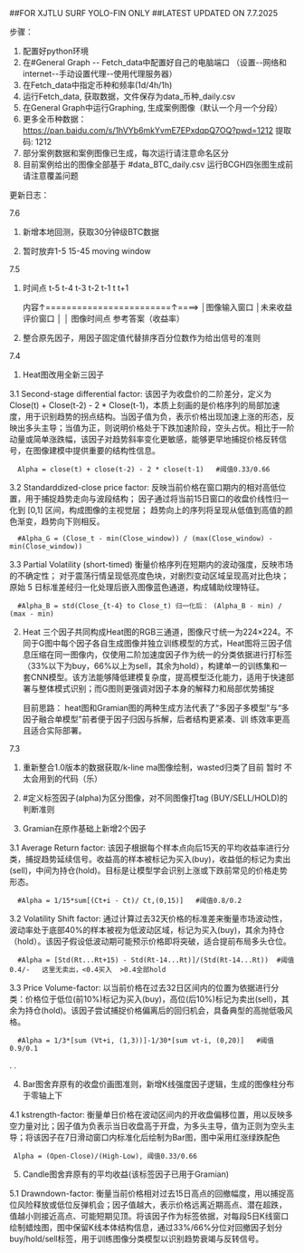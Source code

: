 ##FOR XJTLU SURF YOLO-FIN ONLY
##LATEST UPDATED ON 7.7.2025


步骤：
1. 配置好python环境
2. 在#General Graph -- Fetch_data中配置好自己的电脑端口 （设置--网络和internet--手动设置代理--使用代理服务器）
3. 在Fetch_data中指定币种和频率(1d/4h/1h)
4. 运行Fetch_data, 获取数据，文件保存为data_币种_daily.csv
5. 在General Graph中运行Graphing, 生成案例图像（默认一个月一个分段）
6. 更多全币种数据： https://pan.baidu.com/s/1hVYb6mkYvmE7EPxdqpQ7OQ?pwd=1212 提取码: 1212 
7. 部分案例数据和案例图像已生成，每次运行请注意命名区分
8. 目前案例给出的图像全部基于 #data_BTC_daily.csv 运行BCGH四张图生成前请注意覆盖问题



更新日志：

7.6
1. 新增本地回测，获取30分钟级BTC数据


2. 暂时放弃1-5 15-45 moving window



7.5

1. 时间点   t-5  t-4  t-3  t-2  t-1  t  t+1

    内容↑========================↑====>
          │图像输入窗口         │未来收益评价窗口
          │                    │
          图像时间点            参考答案（收益率）

3. 整合原先因子，用因子固定值代替排序百分位数作为给出信号的准则


7.4

1. Heat图改用全新三因子
  
 3.1 Second-stage differential factor: 
      该因子为收盘价的二阶差分，定义为 Close(t) + Close(t-2) - 2 * Close(t-1)，本质上刻画的是价格序列的局部加速度，用于识别趋势的拐点结构。当因子值为负，表示价格出现加速上涨的形态，反映出多头主导；当值为正，则说明价格处于下跌加速阶段，空头占优。相比于一阶动量或简单涨跌幅，该因子对趋势斜率变化更敏感，能够更早地捕捉价格反转信号，在图像建模中提供重要的结构性信息。

      Alpha = close(t) + close(t-2) - 2 * close(t-1)   #阈值0.33/0.66

 3.2 Standarddized-close price factor:
      反映当前价格在窗口期内的相对高低位置，用于捕捉趋势走向与波段结构； 
      因子通过将当前15日窗口的收盘价线性归一化到 [0,1] 区间，构成图像的主视觉层；
      趋势向上的序列将呈现从低值到高值的颜色渐变，趋势向下则相反。
    
      #Alpha_G = (Close_t - min(Close_window)) / (max(Close_window) - min(Close_window))

 3.3 Partial Volatility (short-timed)
      衡量价格序列在短期内的波动强度，反映市场的不确定性；
      对于震荡行情呈现低亮度色块，对剧烈变动区域呈现高对比色块； 
      原始 5 日标准差经归一化处理后嵌入图像蓝色通道，构成辅助纹理特征。 
      
      #Alpha_B = std(Close_{t-4} to Close_t) 归一化后： (Alpha_B - min) / (max - min)

2. Heat 三个因子共同构成Heat图的RGB三通道，图像尺寸统一为224×224。不同于G图中每个因子各自生成图像并独立训练模型的方式，Heat图将三因子信息压缩在同一图像内，仅使用二阶加速度因子作为统一的分类依据进行打标签（33%以下为buy，66%以上为sell，其余为hold），构建单一的训练集和一套CNN模型。该方法能够降低建模复杂度，提高模型泛化能力，适用于快速部署与整体模式识别；而G图则更强调对因子本身的解释力和局部优势捕捉

   目前思路： heat图和Gramian图的两种生成方法代表了“多因子多模型”与“多因子融合单模型”前者便于因子归因与拆解，后者结构更紧凑、训 练效率更高且适合实际部署。




7.3
1. 重新整合1.0版本的数据获取/k-line ma图像绘制，wasted归类了目前 暂时 不太会用到的代码（乐）

2. #定义标签因子(alpha)为区分图像，对不同图像打tag (BUY/SELL/HOLD)的判断准则

3. Gramian在原作基础上新增2个因子  
   
   
 3.1 Average Return factor:
      该因子根据每个样本点向后15天的平均收益率进行分类，捕捉趋势延续信号。收益高的样本被标记为买入(buy)，收益低的标记为卖出(sell)，中间为持仓(hold)。目标是让模型学会识别上涨或下跌前常见的价格走势形态。
      
      #Alpha = 1/15*sum[(Ct+i - Ct)/ Ct,(0,15)]   #阈值0.8/0.2

 3.2 Volatility Shift factor:
     通过计算过去32天价格的标准差来衡量市场波动性，波动率处于底部40%的样本被视为低波动区域，标记为买入(buy)，其余为持仓（hold）。该因子假设低波动期可能预示价格即将突破，适合提前布局多头仓位。

      #Alpha = [Std(Rt...Rt+15) - Std(Rt-14...Rt)]/(Std(Rt-14...Rt))  #阈值0.4/-   这里无卖出，<0.4买入  >0.4全部hold

 3.3 Price Volume-factor:
     以当前价格在过去32日区间内的位置为依据进行分类：价格位于低位(前10%)标记为买入(buy)，高位(后10%)标记为卖出(sell)，其余为持仓(hold)。该因子尝试捕捉价格偏离后的回归机会，具备典型的高抛低吸风格。

      #Alpha = 1/3*[sum (Vt+i, (1,3))]-1/30*[sum vt-i, (0,20)]   #阈值0.9/0.1

.
.

4. Bar图舍弃原有的收盘价画图准则，新增K线强度因子逻辑，生成的图像柱分布于零轴上下

 4.1 kstrength-factor:
     衡量单日价格在波动区间内的开收盘偏移位置，用以反映多空力量对比；因子值为负表示当日收盘高于开盘，为多头主导，值为正则为空头主导；将该因子在7日滑动窗口内标准化后绘制为Bar图，图中采用红涨绿跌配色
     
     Alpha = (Open-Close)/(High-Low), 阈值0.33/0.66

     
       
5. Candle图舍弃原有的平均收益(该标签因子已用于Gramian) 
 
 5.1 Drawndown-factor:
     衡量当前价格相对过去15日高点的回撤幅度，用以捕捉高位风险释放或低位反弹机会；因子值越大，表示价格远离近期高点、潜在超跌，
     值越小则接近高点、可能短期见顶。将该因子作为标签依据，对每段5日K线窗口绘制蜡烛图，图中保留K线本体结构信息，通过33%/66%分位对回撤因子划分buy/hold/sell标签，用于训练图像分类模型以识别趋势衰竭与反转信号。
     


